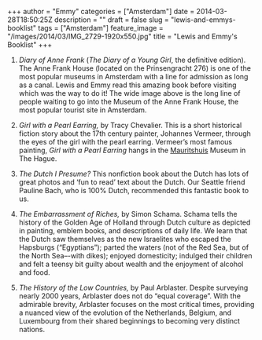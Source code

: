 +++
author = "Emmy"
categories = ["Amsterdam"]
date = 2014-03-28T18:50:25Z
description = ""
draft = false
slug = "lewis-and-emmys-booklist"
tags = ["Amsterdam"]
feature_image = "/images/2014/03/IMG_2729-1920x550.jpg"
title = "Lewis and Emmy's Booklist"
+++


1. *Diary of Anne Frank* (*The Diary of a Young Girl*, the definitive edition). The Anne Frank House (located on the Prinsengracht 276) is one of the most popular museums in Amsterdam with a line for admission as long as a canal. Lewis and Emmy read this amazing book before visiting which was the way to do it! The wide image above is the long line of people waiting to go into the Museum of the Anne Frank House, the most popular tourist site in Amsterdam.

2. *Girl with a Pearl Earring,* by Tracy Chevalier. This is a short historical fiction story about the 17th century painter, Johannes Vermeer, through the eyes of the girl with the pearl earring. Vermeer’s most famous painting, *Girl with a Pearl Earring* hangs in the [Mauritshuis](https://www.google.com/search?espv=210&es_sm=93&biw=1506&bih=735&q=mauritshuis&stick=H4sIAAAAAAAAAGOovnz8BQMDgwUHnxCnfq6-QVp6QUm8EgeImVJYlawln51spV-WWVyamBOfWFSiD8Tl-UXZVjn5yYklmfl5Lyc98rfbyKr5zCHn1dKF_64x3rvSDwDAP9izVQAAAA&sa=X&ei=PfAvU8fwIKPI0wXokYFw&ved=0CKEBEJsTKAIwEA) Museum in The Hague.

3. *The Dutch I Presume?* This nonfiction book about the Dutch has lots of great photos and ‘fun to read’ text about the Dutch. Our Seattle friend Pauline Bach, who is 100% Dutch, recommended this fantastic book to us.

4. *The Embarrassment of Riches,* by Simon Schama. Schama tells the history of the Golden Age of Holland through Dutch culture as depicted in painting, emblem books, and descriptions of daily life. We learn that the Dutch saw themselves as the new Israelites who escaped the Hapsburgs (“Egyptians”); parted the waters (not of the Red Sea, but of the North Sea–-with dikes); enjoyed domesticity; indulged their children and felt a teensy bit guilty about wealth and the enjoyment of alcohol and food.

5. *The History of the Low Countries,* by Paul Arblaster. Despite surveying nearly 2000 years, Arblaster does not do “equal coverage”. With the admirable brevity, Arblaster focuses on the most critical times, providing a nuanced view of the evolution of the Netherlands, Belgium, and Luxembourg from their shared beginnings to becoming very distinct nations.

